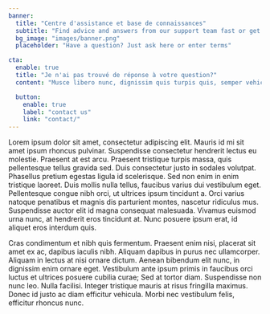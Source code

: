 ```yaml
---
banner:
  title: "Centre d'assistance et base de connaissances"
  subtitle: "Find advice and answers from our support team fast or get in touch"
  bg_image: "images/banner.png"
  placeholder: "Have a question? Just ask here or enter terms"

cta:
  enable: true
  title: "Je n'ai pas trouvé de réponse à votre question?"
  content: "Musce libero nunc, dignissim quis turpis quis, semper vehicula dolor. Suspendisse tincidunt consequat quam."

  button:
    enable: true
    label: "contact us"
    link: "contact/"
---
```


Lorem ipsum dolor sit amet, consectetur adipiscing elit. Mauris id mi sit amet ipsum rhoncus pulvinar. Suspendisse consectetur hendrerit lectus eu molestie. Praesent at est arcu. Praesent tristique turpis massa, quis pellentesque tellus gravida sed. Duis consectetur justo in sodales volutpat. Phasellus pretium egestas ligula id scelerisque. Sed non enim in enim tristique laoreet. Duis mollis nulla tellus, faucibus varius dui vestibulum eget. Pellentesque congue nibh orci, ut ultrices ipsum tincidunt a. Orci varius natoque penatibus et magnis dis parturient montes, nascetur ridiculus mus. Suspendisse auctor elit id magna consequat malesuada. Vivamus euismod urna nunc, at hendrerit eros tincidunt at. Nunc posuere ipsum erat, id aliquet eros interdum quis.

Cras condimentum et nibh quis fermentum. Praesent enim nisi, placerat sit amet ex ac, dapibus iaculis nibh. Aliquam dapibus in purus nec ullamcorper. Aliquam in lectus at nisi ornare dictum. Aenean bibendum elit nunc, in dignissim enim ornare eget. Vestibulum ante ipsum primis in faucibus orci luctus et ultrices posuere cubilia curae; Sed at tortor diam. Suspendisse non nunc leo. Nulla facilisi. Integer tristique mauris at risus fringilla maximus. Donec id justo ac diam efficitur vehicula. Morbi nec vestibulum felis, efficitur rhoncus nunc.
